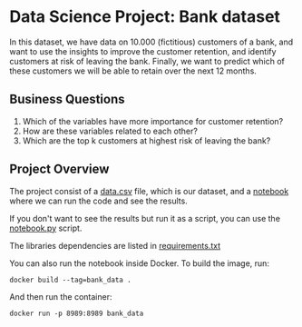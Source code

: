 # **Data Science Project: Bank dataset**

In this dataset, we have data on 10.000 (fictitious) customers of a
bank, and want to use the insights to improve the customer retention,
and identify customers at risk of leaving the bank. Finally, we want
to predict which of these customers we will be able to retain over the
next 12 months.

## **Business Questions**
1. Which of the variables have more importance for customer retention?
2. How are these variables related to each other?
3. Which are the top k customers at highest risk of leaving the bank?

## Project Overview

The project consist of a [data.csv](https://github.com/maxi-marufo/challenges/blob/master/Bank_Data/data.csv)
file, which is our dataset, and a [notebook](https://github.com/maxi-marufo/challenges/blob/master/Bank_Data/notebook.ipynb) where we can run the code and see the results.

If you don't want to see the results but run it as a script, you can use
the [notebook.py](https://github.com/maxi-marufo/challenges/blob/master/Bank_Data/notebook.py)
script.

The libraries dependencies are listed in [requirements.txt](https://github.com/maxi-marufo/challenges/blob/master/Bank_Data/requirements.txt)

You can also run the notebook inside Docker. To build the image, run:

`docker build --tag=bank_data .`

And then run the container:

`docker run -p 8989:8989 bank_data`
